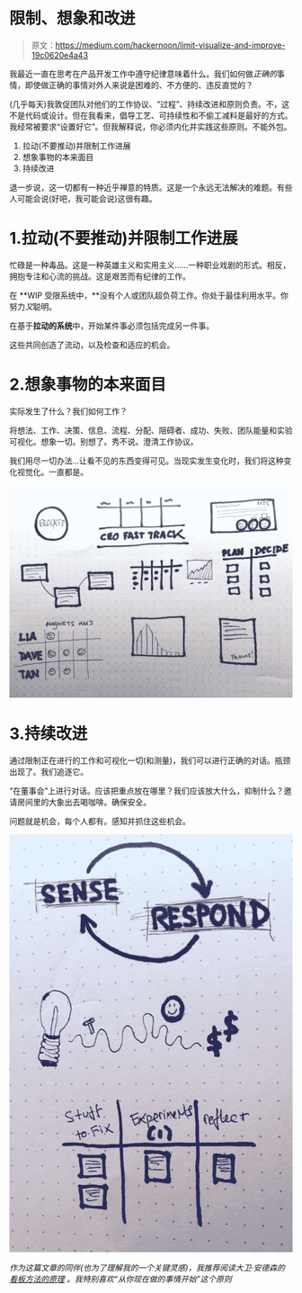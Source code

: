 # 限制、想象和改进

> 原文：<https://medium.com/hackernoon/limit-visualize-and-improve-19c0620e4a43>

我最近一直在思考在产品开发工作中遵守纪律意味着什么。我们如何做*正确的*事情，即使做正确的事情对外人来说是困难的、不方便的、违反直觉的？

(几乎每天)我敦促团队对他们的工作协议、“过程”、持续改进和原则负责。不，这不是代码或设计。但在我看来，倡导工艺、可持续性和不偷工减料是最好的方式。我经常被要求“设置好它”。但我解释说，你必须内化并实践这些原则。不能外包。

1.  拉动(不要推动)并限制工作进展
2.  想象事物的本来面目
3.  持续改进

退一步说，这一切都有一种近乎禅意的特质。这是一个永远无法解决的难题。有些人可能会说(好吧，我可能会说)这很有趣。

# 1.拉动(不要推动)并限制工作进展

忙碌是一种毒品。这是一种英雄主义和实用主义……一种职业戏剧的形式。相反，拥抱专注和心流的挑战。这是艰苦而有纪律的工作。

在 **WIP 受限系统中，**没有个人或团队超负荷工作。你处于最佳利用水平。你努力*又*聪明。

在基于**拉动的系统**中，开始某件事必须包括完成另一件事。

这些共同创造了流动，以及检查和适应的机会。

# 2.想象事物的本来面目

实际发生了什么？我们如何工作？

将想法、工作、决策、信息、流程、分配、阻碍者、成功、失败、团队能量和实验可视化。想象一切。别想了。秀不说。澄清工作协议。

我们用尽一切办法…让看不见的东西变得可见。当现实发生变化时，我们将这种变化视觉化。一直都是。

![](img/04b8f546f8f85ba150009d5610b75123.png)

# 3.持续改进

通过限制正在进行的工作和可视化一切(和测量)，我们可以进行正确的对话。瓶颈出现了。我们追逐它。

“在董事会”上进行对话。应该把重点放在哪里？我们应该放大什么，抑制什么？邀请房间里的大象出去喝咖啡。确保安全。

问题就是机会，每个人都有。感知并抓住这些机会。

![](img/36f816c4a9fe9c7c5186f0ad18692cd6.png)

*作为这篇文章的同伴(也为了理解我的一个关键灵感)，我推荐阅读大卫·安德森的* [*看板方法的原理*](http://www.djaa.com/principles-kanban-method-0) *。我特别喜欢“从你现在做的事情开始”这个原则*